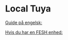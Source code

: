 # Local Tuya

[Guide på engelsk:](https://smarthomecircle.com/how-to-setup-local-tuya-in-home-assistant)

[Hvis du har en FESH enhed:](https://fesh.dk/hjaelpecenter/hvordan-flytter-jeg-min-produkter-til-et-andet-wi-fi-netvaerk/)

